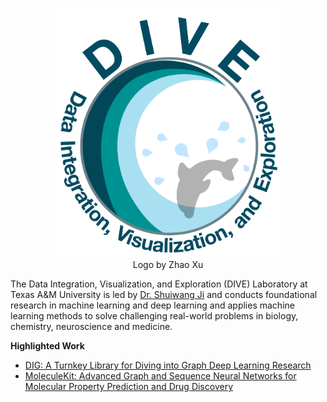<p align="center">
<img src="https://github.com/divelab/divelab/blob/main/dive_logo.jpeg" width="360" class="center" alt="logo"/>
    <br/>
Logo by Zhao Xu
</p>

The Data Integration, Visualization, and Exploration (DIVE) Laboratory at Texas A&M University is led by [Dr. Shuiwang Ji](http://people.tamu.edu/~sji/ "Dr. Shuiwang Ji") and conducts foundational research in machine learning and deep learning and applies machine learning methods to solve challenging real-world problems in biology, chemistry, neuroscience and medicine.



**Highlighted Work**
* [DIG: A Turnkey Library for Diving into Graph Deep Learning Research](https://github.com/divelab/DIG)
* [MoleculeKit: Advanced Graph and Sequence Neural Networks for Molecular Property Prediction and Drug Discovery](https://github.com/divelab/MoleculeKit)
